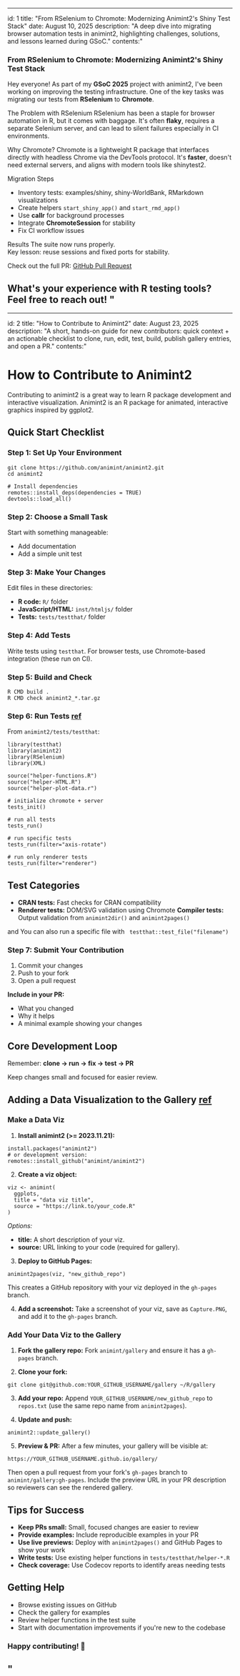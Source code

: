  
---
id: 1
title: "From RSelenium to Chromote: Modernizing Animint2's Shiny Test Stack"
date: August 10, 2025
description: "A deep dive into migrating browser automation tests in animint2, highlighting challenges, solutions, and lessons learned during GSoC."
contents:"
### From RSelenium to Chromote: Modernizing Animint2's Shiny Test Stack 

Hey everyone! As part of my **GSoC 2025** project with animint2, I've been working on improving the testing infrastructure. One of the key tasks was migrating our tests from **RSelenium** to **Chromote**.

 The Problem with RSelenium
RSelenium has been a staple for browser automation in R, but it comes with baggage. It's often **flaky**, requires a separate Selenium server, and can lead to silent failures especially in CI environments.

 Why Chromote?
Chromote is a lightweight R package that interfaces directly with headless Chrome via the DevTools protocol. It's **faster**, doesn't need external servers, and aligns with modern tools like shinytest2.

Migration Steps
- Inventory tests: examples/shiny, shiny-WorldBank, RMarkdown visualizations  
- Create helpers `start_shiny_app()` and `start_rmd_app()`  
- Use **callr** for background processes  
- Integrate **ChromoteSession** for stability  
- Fix CI workflow issues  

 Results
The suite now runs properly.  
Key lesson: reuse sessions and fixed ports for stability.

Check out the full PR: [GitHub Pull Request](https://github.com/animint/animint2/pull/209)


What's your experience with R testing tools? Feel free to reach out!
"
---

---
id: 2
title: "How to Contribute to Animint2"
date: August 23, 2025
description: "A short, hands-on guide for new contributors: quick context + an actionable checklist to clone, run, edit, test, build, publish gallery entries, and open a PR."
contents:"

# How to Contribute to Animint2

Contributing to animint2 is a great way to learn R package development and interactive visualization. Animint2 is an R package for animated, interactive graphics inspired by ggplot2.

## Quick Start Checklist

### Step 1: Set Up Your Environment

```
git clone https://github.com/animint/animint2.git
cd animint2
```

```
# Install dependencies
remotes::install_deps(dependencies = TRUE)
devtools::load_all()
```

### Step 2: Choose a Small Task

Start with something manageable:

* Add documentation
* Add a simple unit test

### Step 3: Make Your Changes

Edit files in these directories:

* **R code:** `R/` folder
* **JavaScript/HTML:** `inst/htmljs/` folder
* **Tests:** `tests/testthat/` folder

### Step 4: Add Tests

Write tests using `testthat`. For browser tests, use Chromote-based integration (these run on CI).

### Step 5: Build and Check

```
R CMD build .
R CMD check animint2_*.tar.gz
```

### Step 6: Run Tests [ref](https://github.com/animint/animint2/wiki/Testing)

From `animint2/tests/testthat`:

```
library(testthat)
library(animint2)
library(RSelenium)
library(XML)

source("helper-functions.R")
source("helper-HTML.R")
source("helper-plot-data.r")

# initialize chromote + server
tests_init()

# run all tests
tests_run()

# run specific tests
tests_run(filter="axis-rotate")

# run only renderer tests
tests_run(filter="renderer")
```

## Test Categories

* **CRAN tests:** Fast checks for CRAN compatibility
* **Renderer tests:** DOM/SVG validation using Chromote
 **Compiler tests:** Output validation from `animint2dir()` and `animint2pages()`

 and You can also run a specific file with ` testthat::test_file("filename")`

### Step 7: Submit Your Contribution

1. Commit your changes
2. Push to your fork
3. Open a pull request

**Include in your PR:**

* What you changed
* Why it helps
* A minimal example showing your changes

## Core Development Loop

Remember: **clone → run → fix → test → PR**

Keep changes small and focused for easier review.

## Adding a Data Visualization to the Gallery [ref](https://github.com/animint/gallery/)

### Make a Data Viz

1. **Install animint2 (>= 2023.11.21):**

```
install.packages("animint2")
# or development version:
remotes::install_github("animint/animint2")
```

2. **Create a viz object:**

```
viz <- animint(
  ggplots,
  title = "data viz title",
  source = "https://link.to/your_code.R"
)
```

*Options:*

* **title:** A short description of your viz.
* **source:** URL linking to your code (required for gallery).

3. **Deploy to GitHub Pages:**

```
animint2pages(viz, "new_github_repo")
```

This creates a GitHub repository with your viz deployed in the `gh-pages` branch.

4. **Add a screenshot:** Take a screenshot of your viz, save as `Capture.PNG`, and add it to the `gh-pages` branch.

### Add Your Data Viz to the Gallery

1. **Fork the gallery repo:** Fork `animint/gallery` and ensure it has a `gh-pages` branch.

2. **Clone your fork:**

```
git clone git@github.com:YOUR_GITHUB_USERNAME/gallery ~/R/gallery
```

3. **Add your repo:** Append `YOUR_GITHUB_USERNAME/new_github_repo` to `repos.txt` (use the same repo name from `animint2pages`).

4. **Update and push:**

```
animint2::update_gallery()
```

5. **Preview & PR:** After a few minutes, your gallery will be visible at:

```
https://YOUR_GITHUB_USERNAME.github.io/gallery/
```

Then open a pull request from your fork's `gh-pages` branch to `animint/gallery:gh-pages`. Include the preview URL in your PR description so reviewers can see the rendered gallery.


## Tips for Success

* **Keep PRs small:** Small, focused changes are easier to review
* **Provide examples:** Include reproducible examples in your PR
* **Use live previews:** Deploy with `animint2pages()` and GitHub Pages to show your work
* **Write tests:** Use existing helper functions in `tests/testthat/helper-*.R`
* **Check coverage:** Use Codecov reports to identify areas needing tests

## Getting Help

* Browse existing issues on GitHub
* Check the gallery for examples
* Review helper functions in the test suite
* Start with documentation improvements if you're new to the codebase

### Happy contributing! 🎉
"
---
